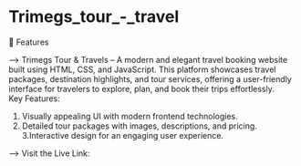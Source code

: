 # Trimegs_tour_-_travel
🚀 Features                                                                                                                                                                      

--> Trimegs Tour & Travels – A modern and elegant travel booking website built using HTML, CSS, and JavaScript. This platform showcases travel packages, destination highlights, and tour services, offering a user-friendly interface for travelers to explore, plan, and book their trips effortlessly.                                                         
Key Features:                                                                                                                                                              
1. Visually appealing UI with modern frontend technologies.
2. Detailed tour packages with images, descriptions, and pricing.
3.Interactive design for an engaging user experience.
                                                                                                                                                                                  
--> Visit the Live Link: 
